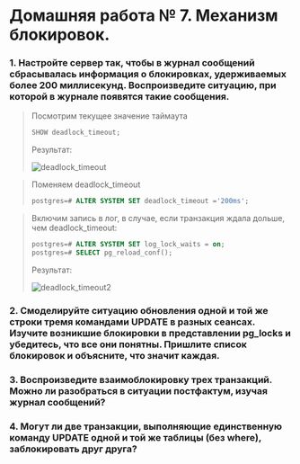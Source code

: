 # Домашняя работа № 7. Механизм блокировок.

### 1. Настройте сервер так, чтобы в журнал сообщений сбрасывалась информация о блокировках, удерживаемых более 200 миллисекунд. Воспроизведите ситуацию, при которой в журнале появятся такие сообщения.
> Посмотрим текущее значение таймаута
> ```sql
> SHOW deadlock_timeout;
> ```
>
> Результат:
>
> <image src="images/deadlock_timeout.png" alt="deadlock_timeout">

> Поменяем deadlock_timeout
> ```sql
> postgres=# ALTER SYSTEM SET deadlock_timeout ='200ms';
> ```

> Включим запись в лог, в случае, если транзакция ждала дольше, чем deadlock_timeout:
> ```sql
> postgres=# ALTER SYSTEM SET log_lock_waits = on;
> postgres=# SELECT pg_reload_conf();
> ```
> Результат:
>
> <image src="images/deadlock_timeout2.png" alt="deadlock_timeout2">




### 2. Смоделируйте ситуацию обновления одной и той же строки тремя командами UPDATE в разных сеансах. Изучите возникшие блокировки в представлении pg_locks и убедитесь, что все они понятны. Пришлите список блокировок и объясните, что значит каждая.

### 3. Воспроизведите взаимоблокировку трех транзакций. Можно ли разобраться в ситуации постфактум, изучая журнал сообщений?

### 4. Могут ли две транзакции, выполняющие единственную команду UPDATE одной и той же таблицы (без where), заблокировать друг друга?